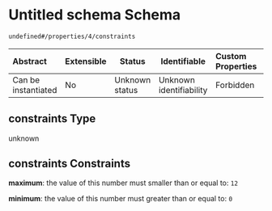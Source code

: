 # Untitled schema Schema

```txt
undefined#/properties/4/constraints
```




| Abstract            | Extensible | Status         | Identifiable            | Custom Properties | Additional Properties | Access Restrictions | Defined In                                                                              |
| :------------------ | ---------- | -------------- | ----------------------- | :---------------- | --------------------- | ------------------- | --------------------------------------------------------------------------------------- |
| Can be instantiated | No         | Unknown status | Unknown identifiability | Forbidden         | Allowed               | none                | [signal_phase.schema.json\*](../../out/signal_phase.schema.json "open original schema") |

## constraints Type

unknown

## constraints Constraints

**maximum**: the value of this number must smaller than or equal to: `12`

**minimum**: the value of this number must greater than or equal to: `0`
